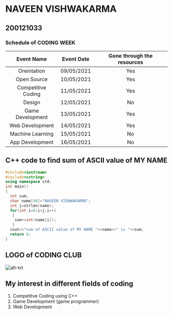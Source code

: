 # NAVEEN VISHWAKARMA
## 200121033
### Schedule of CODING WEEK
|Event Name|Event Date|Gone through the resources|
|:-------:|:-------:|:-------:|
|Oreintation|09/05/2021|Yes|
|Open Source|10/05/2021|Yes|
|Competitive Coding|11/05/2021|Yes|
|Design|12/05/2021|No|
|Game Development|13/05/2021|Yes|
|Web Development|14/05/2021|Yes|
|Machine Learning|15/05/2021|No|
|App Development|16/05/2021|No|


## C++ code to find sum of ASCII value of MY NAME

``` cpp
#include<iostream>
#include<cstring>
using namespace std;
int main()
{ 
  int sum; 
  char name[40]="NAVEEN VISHWAKARMA";
  int j=strlen(name);
  for(int i=0;i<j;i++)
   {
    sum+=int(name[i]);  
   }
  cout<<"sum of ASCII value of MY NAME "<<name<<" is "<<sum;
  return 0;
}
```
## LOGO of CODING CLUB 
![alt-txt](https://github.com/codingiitg/open_source_submission/blob/main/coding-club%20logo.png)
## My interest in different fields of coding
1. Competitve Coding using C++
2. Game Development (game programmer)
3. Web Development 

                                                         

